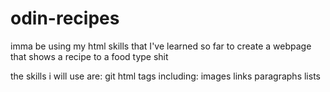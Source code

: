 # odin-recipes
imma be using my html skills that I've learned so far to 
create a webpage that shows a recipe to a food type shit

the skills i will use are:
git
html tags including:
    images
    links
    paragraphs
    lists